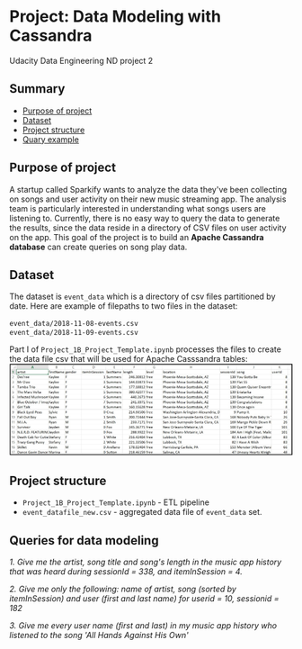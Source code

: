 # Project: Data Modeling with Cassandra
Udacity Data Engineering ND project 2


## Summary
* [Purpose of project](#Purpose-of-project)
* [Dataset](#Dataset)
* [Project structure](#Project-structure)
* [Quary example](#quary-example)

## Purpose of project
A startup called Sparkify wants to analyze the data they've been collecting on songs and user activity on their new music streaming app. The analysis team is particularly interested in understanding what songs users are listening to. Currently, there is no easy way to query the data to generate the results, since the data reside in a directory of CSV files on user activity on the app. This goal of the project is to build an **Apache Cassandra database** can create queries on song play data.

## Dataset
The dataset is `event_data` which is a directory of csv files partitioned by date.
Here are example of filepaths to two files in the dataset:

```
event_data/2018-11-08-events.csv
event_data/2018-11-09-events.csv
```
Part I of `Project_1B_Project_Template.ipynb` processes the files to create the data file csv that will be used for Apache Casssandra tables:
<img src="images/eventData.png">

## Project structure

  * `Project_1B_Project_Template.ipynb` - ETL pipeline
  * `event_datafile_new.csv` - aggregated data file of `event_data` set.

## Queries for data modeling
*1. Give me the artist, song title and song's length in the music app history that was heard during  sessionId = 338, and itemInSession  = 4.*

*2. Give me only the following: name of artist, song (sorted by itemInSession) and user (first and last name) for userid = 10, sessionid = 182*

*3. Give me every user name (first and last) in my music app history who listened to the song 'All Hands Against His Own'*
